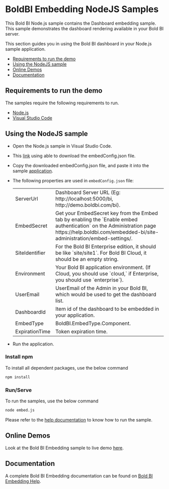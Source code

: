 # BoldBI Embedding NodeJS Samples

This Bold BI Node.js sample contains the Dashboard embedding sample. This sample demonstrates the dashboard rendering available in your Bold BI server.

This section guides you in using the Bold BI dashboard in your Node.js sample application.

 * [Requirements to run the demo](#requirements-to-run-the-demo)
 * [Using the NodeJS sample](#using-the-nodejs-sample)
 * [Online Demos](#online-demos)
 * [Documentation](#documentation)

 ## Requirements to run the demo

The samples require the following requirements to run.

 * [Node.js](https://nodejs.org/en/)
 * [Visual Studio Code](https://code.visualstudio.com/download)

## Using the NodeJS sample
 
 * Open the Node.js sample in Visual Studio Code.

 * This [link](https://help.boldbi.com/cloud-bi/site-administration/embed-settings/) using able to download the embedConfig.json file. 

 * Copy the downloaded embedConfig.json file, and paste it into the sample [application](https://github.com/boldbi/aspnet-core-sample/tree/master/BoldBI.Embed.Sample/BoldBI.Embed.Sample).
 
 * The following properties are used in `embedConfig.json` file:

   <meta charset="utf-8"/>
   <table>
    <tbody>
    <tr>
        <td align="left">ServerUrl</td>
        <td align="left">Dashboard Server URL (Eg: http://localhost:5000/bi, http://demo.boldbi.com/bi).</td>
    </tr>
    <tr>
        <td align="left">EmbedSecret</td>
        <td align="left">Get your EmbedSecret key from the Embed tab by enabling the `Enable embed authentication` on the Administration page https://help.boldbi.com/embedded-bi/site-administration/embed-settings/.</td>
    </tr>
    <tr>
        <td align="left">SiteIdentifier</td>
        <td align="left">For the Bold BI Enterprise edition, it should be like `site/site1`. For Bold BI Cloud, it should be an empty string.</td>
    </tr>
    <tr>
        <td align="left">Environment</td>
        <td align="left">Your Bold BI application environment. (If Cloud, you should use `cloud,` if Enterprise, you should use `enterprise`).</td>
    </tr>
    <tr>
        <td align="left">UserEmail</td>
        <td align="left">UserEmail of the Admin in your Bold BI, which would be used to get the dashboard list.</td>
    </tr>
    <tr>
        <td align="left">DashboardId</td>
        <td align="left">Item id of the dashboard to be embedded in your application.</td>
    </tr>
    <tr>
        <td align="left">EmbedType</td>
        <td align="left">BoldBI.EmbedType.Component.</td>
    </tr>
    <tr>
        <td align="left">ExpirationTime</td>
        <td align="left">Token expiration time.</td>
    </tr>
    </tbody>
    </table>

 * Run the application.

### Install npm

To install all dependent packages, use the below command

```bash
npm install
```
### Run/Serve

To run the samples, use the below command

```bash
node embed.js
```

Please refer to the [help documentation](https://help.boldbi.com/embedded-bi/javascript-based/samples/v3.3.40-or-later/node-js/#how-to-run-the-sample) to know how to run the sample.

## Online Demos

Look at the Bold BI Embedding sample to live demo [here](https://samples.boldbi.com/embed).


## Documentation

A complete Bold BI Embedding documentation can be found on [Bold BI Embedding Help](https://help.boldbi.com/embedded-bi/javascript-based/).
